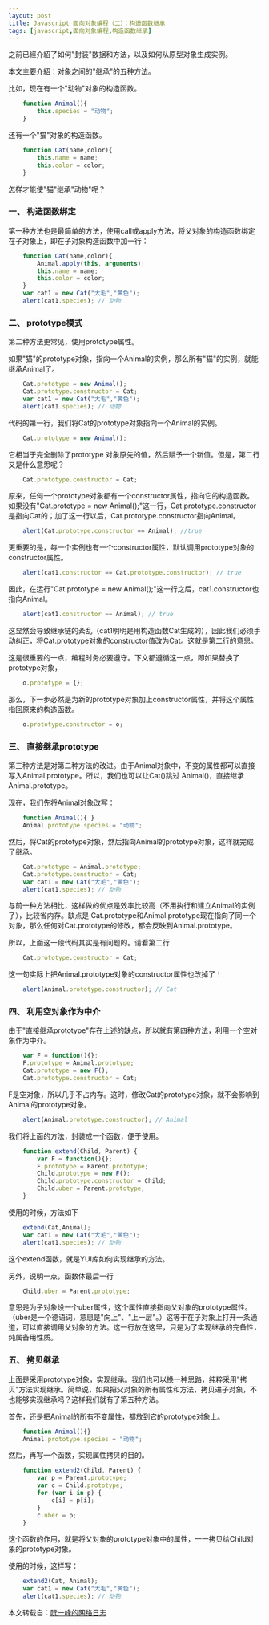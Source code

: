 ```yaml
---
layout: post
title: Javascript 面向对象编程（二）：构造函数继承
tags: [javascript,面向对象编程,构造函数继承]
---
```


之前已經介紹了如何"封装"数据和方法，以及如何从原型对象生成实例。

本文主要介紹：对象之间的"继承"的五种方法。

比如，现在有一个"动物"对象的构造函数。

```javascript
    function Animal(){
        this.species = "动物";
    }
```

还有一个"猫"对象的构造函数。

```javascript
    function Cat(name,color){
        this.name = name;
        this.color = color;
    }
```

怎样才能使"猫"继承"动物"呢？

### 一、 构造函数绑定

第一种方法也是最简单的方法，使用call或apply方法，将父对象的构造函数绑定在子对象上，即在子对象构造函数中加一行：

```javascript
    function Cat(name,color){
        Animal.apply(this, arguments);
        this.name = name;
        this.color = color;
    }
    var cat1 = new Cat("大毛","黄色");
    alert(cat1.species); // 动物
```

### 二、 prototype模式

第二种方法更常见，使用prototype属性。

如果"猫"的prototype对象，指向一个Animal的实例，那么所有"猫"的实例，就能继承Animal了。

```javascript
    Cat.prototype = new Animal();
    Cat.prototype.constructor = Cat;
    var cat1 = new Cat("大毛","黄色");
    alert(cat1.species); // 动物
```

代码的第一行，我们将Cat的prototype对象指向一个Animal的实例。

```javascript
    Cat.prototype = new Animal();
```

它相当于完全删除了prototype 对象原先的值，然后赋予一个新值。但是，第二行又是什么意思呢？

```javascript
    Cat.prototype.constructor = Cat;
```

原来，任何一个prototype对象都有一个constructor属性，指向它的构造函数。如果没有"Cat.prototype = new Animal();"这一行，Cat.prototype.constructor是指向Cat的；加了这一行以后，Cat.prototype.constructor指向Animal。

```javascript
    alert(Cat.prototype.constructor == Animal); //true
```

更重要的是，每一个实例也有一个constructor属性，默认调用prototype对象的constructor属性。

```javascript
    alert(cat1.constructor == Cat.prototype.constructor); // true
```

因此，在运行"Cat.prototype = new Animal();"这一行之后，cat1.constructor也指向Animal。

```javascript
    alert(cat1.constructor == Animal); // true
```

这显然会导致继承链的紊乱（cat1明明是用构造函数Cat生成的），因此我们必须手动纠正，将Cat.prototype对象的constructor值改为Cat。这就是第二行的意思。

这是很重要的一点，编程时务必要遵守。下文都遵循这一点，即如果替换了prototype对象，

```javascript
    o.prototype = {};
```

那么，下一步必然是为新的prototype对象加上constructor属性，并将这个属性指回原来的构造函数。

```javascript
    o.prototype.constructor = o;
```

### 三、 直接继承prototype

第三种方法是对第二种方法的改进。由于Animal对象中，不变的属性都可以直接写入Animal.prototype。所以，我们也可以让Cat()跳过 Animal()，直接继承Animal.prototype。

现在，我们先将Animal对象改写：

```javascript
    function Animal(){ }
    Animal.prototype.species = "动物";
```

然后，将Cat的prototype对象，然后指向Animal的prototype对象，这样就完成了继承。

```javascript
    Cat.prototype = Animal.prototype;
    Cat.prototype.constructor = Cat;
    var cat1 = new Cat("大毛","黄色");
    alert(cat1.species); // 动物
```

与前一种方法相比，这样做的优点是效率比较高（不用执行和建立Animal的实例了），比较省内存。缺点是 Cat.prototype和Animal.prototype现在指向了同一个对象，那么任何对Cat.prototype的修改，都会反映到Animal.prototype。

所以，上面这一段代码其实是有问题的。请看第二行

```javascript
    Cat.prototype.constructor = Cat;
```

这一句实际上把Animal.prototype对象的constructor属性也改掉了！

```javascript
    alert(Animal.prototype.constructor); // Cat
```

### 四、 利用空对象作为中介

由于"直接继承prototype"存在上述的缺点，所以就有第四种方法，利用一个空对象作为中介。

```javascript
    var F = function(){};
    F.prototype = Animal.prototype;
    Cat.prototype = new F();
    Cat.prototype.constructor = Cat;
```

F是空对象，所以几乎不占内存。这时，修改Cat的prototype对象，就不会影响到Animal的prototype对象。

```javascript
    alert(Animal.prototype.constructor); // Animal
```

我们将上面的方法，封装成一个函数，便于使用。

```javascript
    function extend(Child, Parent) {
        var F = function(){};
        F.prototype = Parent.prototype;
        Child.prototype = new F();
        Child.prototype.constructor = Child;
        Child.uber = Parent.prototype;
    }
```

使用的时候，方法如下

```javascript
    extend(Cat,Animal);
    var cat1 = new Cat("大毛","黄色");
    alert(cat1.species); // 动物
```

这个extend函数，就是YUI库如何实现继承的方法。

另外，说明一点，函数体最后一行

```javascript
    Child.uber = Parent.prototype;
```

意思是为子对象设一个uber属性，这个属性直接指向父对象的prototype属性。（uber是一个德语词，意思是"向上"、"上一层"。）这等于在子对象上打开一条通道，可以直接调用父对象的方法。这一行放在这里，只是为了实现继承的完备性，纯属备用性质。

### 五、 拷贝继承

上面是采用prototype对象，实现继承。我们也可以换一种思路，纯粹采用"拷贝"方法实现继承。简单说，如果把父对象的所有属性和方法，拷贝进子对象，不也能够实现继承吗？这样我们就有了第五种方法。

首先，还是把Animal的所有不变属性，都放到它的prototype对象上。

```javascript
    function Animal(){}
    Animal.prototype.species = "动物";
```

然后，再写一个函数，实现属性拷贝的目的。

```javascript
    function extend2(Child, Parent) {
        var p = Parent.prototype;
        var c = Child.prototype;
        for (var i in p) {
            c[i] = p[i];
        }
        c.uber = p;
    }
```

这个函数的作用，就是将父对象的prototype对象中的属性，一一拷贝给Child对象的prototype对象。

使用的时候，这样写：

```javascript
    extend2(Cat, Animal);
    var cat1 = new Cat("大毛","黄色");
    alert(cat1.species); // 动物
```

本文转载自：[阮一峰的网络日志](http://www.ruanyifeng.com/blog/2010/05/object-oriented_javascript_inheritance.html)